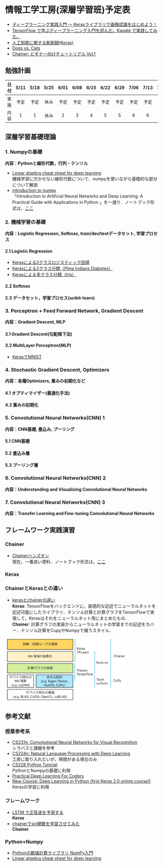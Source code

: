 # 情報工学工房(深層学習班)予定表
- [ディープラーニング実践入門 〜 Kerasライブラリで画像認識をはじめよう！](https://employment.en-japan.com/engineerhub/entry/2017/04/28/110000#2-Keras%E3%81%A7MNIST%E3%81%AE%E6%89%8B%E6%9B%B8%E3%81%8D%E6%95%B0%E5%AD%97%E3%82%92%E8%AA%8D%E8%AD%98%E3%81%95%E3%81%9B%E3%81%A6%E3%81%BF%E3%82%88%E3%81%86)
- [TensorFlow で学ぶディープラーニング入門を読んだ。Kaggle で実践してみた。](http://futurismo.biz/archives/6274)
- [人工知能に関する断創録(Keras)](http://aidiary.hatenablog.com/entry/20170110/1484057655)
- [Dogs vs. Cats](https://www.kaggle.com/c/dogs-vs-cats)
- [Chainer: ビギナー向けチュートリアル Vol.1](http://qiita.com/mitmul/items/eccf4e0a84cb784ba84a)
## 勉強計画

| 日付 | 5/11 | 5/18 |  5/25 | 6/01 | 6/08 | 6/15 | 6/22 | 6/29 | 7/06 | 7/13 | 7/20 |
|:----:|:----:|:----:|:-----:|:----:|:----:|:----:|:----:|:----:|:----:|:----:|:----:|
| 実施 | 予定 | 予定 |  休み | 予定 | 予定 | 予定 | 予定 | 予定 | 予定 | 予定 | 予定 |
| 内容 |   1  |   1  |  休み |   2  |   3  |   4  |   5  |   5  |   6  |   6  | 予備 |

## 深層学習基礎理論
### 1. Numpyの基礎
**内容：Pythonと線形代数，行列・テンソル**
- [Linear algebra cheat sheet for deep learning](https://medium.com/towards-data-science/linear-algebra-cheat-sheet-for-deep-learning-cd67aba4526c)  
機械学習に欠かせない線形代数について、numpyを使いながら基礎的な部分について解説
- [introduction to numpy](https://github.com/rasbt/deep-learning-book/blob/master/code/appendix_f_numpy-intro/appendix_f_numpy-intro.ipynb?utm_campaign=Data%2BElixir&utm_medium=email&utm_source=Data_Elixir_128)  
「Introduction to Artificial Neural Networks and Deep Learning: A Practical Guide with Applications in Python 」を一通り．ノートブック形式は，[ここ](https://github.com/rasbt/deep-learning-book)

### 2. 機械学習の基礎
**内容：Logistic Regression, Softmax, train/dev/testデータセット, 学習プロセス**
#### 2.1 Logistic Regression
- [Kerasによる2クラスロジスティック回帰](http://aidiary.hatenablog.com/entry/20161030/1477830597)
- [Kerasによる2クラス分類（Pima Indians Diabetes）](http://aidiary.hatenablog.com/entry/20161103/1478176348)
- [Kerasによる多クラス分類（Iris）](http://aidiary.hatenablog.com/entry/20161108/1478609028)


#### 2.2 Softmax
#### 2.3 データセット，学習プロセス(scikit-learn)

### 3. Perceptron + Feed Forward Network, Gradient Descent
**内容：Gradient Descent, MLP**
#### 3.1 Gradient Descent(勾配降下法)
#### 3.2 MultiLayer Perceptron(MLP)
- [KerasでMNIST](http://aidiary.hatenablog.com/entry/20161109/1478696865)


### 4. Stochastic Gradient Descent, Optimizers
**内容：各種Optimizers, 重みの初期化など**
#### 4.1 オプティマイザー(最適化手法)
#### 4.2 重みの初期化

### 5. Convolutional Neural Networks(CNN) 1
**内容：CNN基礎, 畳込み, プーリング**
#### 5.1 CNN基礎
#### 5.2 畳込み層
#### 5.3 プーリング層

### 6. Convolutional Neural Networks(CNN) 2
**内容：Understanding and Visualizing Convolutional Neural Networks**

### 7. Convolutional Neural Networks(CNN) 3
**内容：Transfer Learning and Fine-tuning Convolutional Neural Networks**

## フレームワーク実践演習
### Chainer
- [Chainerハンズオン](http://qiita.com/mitmul/items/eccf4e0a84cb784ba84a)  
現在，一番良い資料．ノートブック形式は，[ここ](https://github.com/mitmul/chainer-handson)

### Keras

### ChainerとKerasとの違い
- [kerasとchainerの違い](http://s0sem0y.hatenablog.com/entry/2017/01/10/233242)  
**Keras**: TensorFlowをバックエンドに，直感的な記述でニューラルネットを記述可能にしたライブラリ．テンソル計算と計算グラフをTensorFlowで実現して，Kerasはそれをニューラルネット用にまとめたもの．  
**Chainer**: 計算グラフの実装からニューラルネットの学習までの記述をカバー．テンソル計算をCupyやNumpyで補うスタイル．

![フレームワークのソフトウェアスタック](../image/nn.png)



## 参考文献
### 授業参考系
- [CS231n: Convolutional Neural Networks for Visual Recognition](http://cs231n.stanford.edu/syllabus.html)  
シラバスと課題を参考
- [CS224n: Natural Language Processing with Deep Learning
](http://web.stanford.edu/class/cs224n/)  
工房に取り入れたいが，時間がある場合のみ
- [CS228 Python Tutorial](https://github.com/kuleshov/cs228-material/blob/master/tutorials/python/cs228-python-tutorial.ipynb)  
PythonとNumpyの基礎に利用
- [Practical Deep Learning For Coders](http://course.fast.ai/)
- [New Course: Deep Learning in Python (first Keras 2.0 online course!)](https://www.datacamp.com/community/blog/new-course-deep-learning-in-python-first-keras-2-0-online-course#gs.RyuZQe0)  
Kerasの学習に利用

### フレームワーク
- [LSTM で正弦波を予測する](https://intheweb.io/lstm-dezheng-xian-bo-woyu-ce-suru/)  
**Keras**
- [chainerでsin関数を学習させてみた](http://qiita.com/hikobotch/items/018808ef795061176824)  
**Chainer**

### Python+Numpy
- [Pythonの数値計算ライブラリ NumPy入門](http://qiita.com/wellflat/items/284ecc4116208d155e01)
- [Linear algebra cheat sheet for deep learning](https://medium.com/towards-data-science/linear-algebra-cheat-sheet-for-deep-learning-cd67aba4526c)
